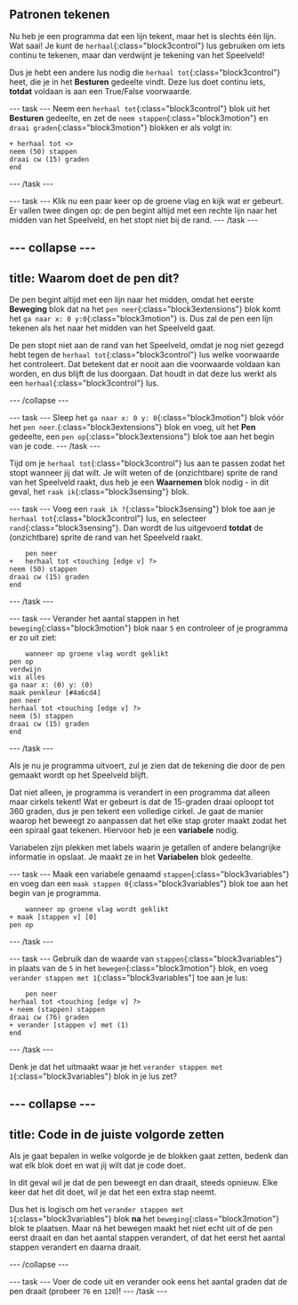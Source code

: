 ## Patronen tekenen

Nu heb je een programma dat een lijn tekent, maar het is slechts één lijn. Wat saai! Je kunt de `herhaal`{:class="block3control"} lus gebruiken om iets continu te tekenen, maar dan verdwijnt je tekening van het Speelveld!

Dus je hebt een andere lus nodig die `herhaal tot`{:class="block3control"} heet, die je in het **Besturen** gedeelte vindt. Deze lus doet continu iets, **totdat** voldaan is aan een True/False voorwaarde.

\--- task \--- Neem een `herhaal tot`{:class="block3control"} blok uit het **Besturen** gedeelte, en zet de `neem stappen`{:class="block3motion"} en `draai graden`{:class="block3motion"} blokken er als volgt in:

```blocks3
+ herhaal tot <>
neem (50) stappen
draai cw (15) graden
end
```

\--- /task \---

\--- task \--- Klik nu een paar keer op de groene vlag en kijk wat er gebeurt. Er vallen twee dingen op: de pen begint altijd met een rechte lijn naar het midden van het Speelveld, en het stopt niet bij de rand. \--- /task \---

## \--- collapse \---

## title: Waarom doet de pen dit?

De pen begint altijd met een lijn naar het midden, omdat het eerste **Beweging** blok dat na het `pen neer`{:class="block3extensions"} blok komt het `ga naar x: 0 y:0`{:class="block3motion"} is. Dus zal de pen een lijn tekenen als het naar het midden van het Speelveld gaat.

De pen stopt niet aan de rand van het Speelveld, omdat je nog niet gezegd hebt tegen de `herhaal tot`{:class="block3control"} lus welke voorwaarde het controleert. Dat betekent dat er nooit aan die voorwaarde voldaan kan worden, en dus blijft de lus doorgaan. Dat houdt in dat deze lus werkt als een `herhaal`{:class="block3control"} lus.

\--- /collapse \---

\--- task \--- Sleep het `ga naar x: 0 y: 0`{:class="block3motion"} blok vóór het `pen neer`.{:class="block3extensions"} blok en voeg, uit het **Pen** gedeelte, een `pen op`{:class="block3extensions"} blok toe aan het begin van je code. \--- /task \---

Tijd om je `herhaal tot`{:class="block3control"} lus aan te passen zodat het stopt wanneer jij dat wilt. Je wilt weten of de (onzichtbare) sprite de rand van het Speelveld raakt, dus heb je een **Waarnemen** blok nodig - in dit geval, het `raak ik`{:class="block3sensing"} blok.

\--- task \--- Voeg een `raak ik ?`{:class="block3sensing"} blok toe aan je `herhaal tot`{:class+"block3control"} lus, en selecteer `rand`{:class="block3sensing"}. Dan wordt de lus uitgevoerd **totdat** de (onzichtbare) sprite de rand van het Speelveld raakt.

```blocks3
    pen neer
+   herhaal tot <touching [edge v] ?>
neem (50) stappen
draai cw (15) graden
end
```

\--- /task \---

\--- task \--- Verander het aantal stappen in het `beweging`{:class="block3motion"} blok naar `5` en controleer of je programma er zo uit ziet:

```blocks3
    wanneer op groene vlag wordt geklikt
pen op
verdwijn
wis alles
ga naar x: (0) y: (0)
maak penkleur [#4a6cd4]
pen neer
herhaal tot <touching [edge v] ?>
neem (5) stappen
draai cw (15) graden
end
```

\--- /task \---

Als je nu je programma uitvoert, zul je zien dat de tekening die door de pen gemaakt wordt op het Speelveld blijft.

Dat niet alleen, je programma is verandert in een programma dat alleen maar cirkels tekent! Wat er gebeurt is dat de 15-graden draai oploopt tot 360 graden, dus je pen tekent een volledige cirkel. Je gaat de manier waarop het beweegt zo aanpassen dat het elke stap groter maakt zodat het een spiraal gaat tekenen. Hiervoor heb je een **variabele** nodig.

Variabelen zijn plekken met labels waarin je getallen of andere belangrijke informatie in opslaat. Je maakt ze in het **Variabelen** blok gedeelte.

\--- task \--- Maak een variabele genaamd `stappen`{:class="block3variables"} en voeg dan een `maak stappen 0`{:class="block3variables"} blok toe aan het begin van je programma.

```blocks3
    wanneer op groene vlag wordt geklikt
+ maak [stappen v] [0]
pen op
```

\--- /task \---

\--- task \--- Gebruik dan de waarde van `stappen`{:class="block3variables"} in plaats van de `5` in het `bewegen`{:class="block3motion"} blok, en voeg `verander stappen met 1`{:class="block3variables"] toe aan je lus:

```blocks3
    pen neer
herhaal tot <touching [edge v] ?>
+ neem (stappen) stappen
draai cw (76) graden
+ verander [stappen v] met (1)
end
```

\--- /task \---

Denk je dat het uitmaakt waar je het `verander stappen met 1`{:class="block3variables"} blok in je lus zet?

## \--- collapse \---

## title: Code in de juiste volgorde zetten

Als je gaat bepalen in welke volgorde je de blokken gaat zetten, bedenk dan wat elk blok doet en wat jij wilt dat je code doet.

In dit geval wil je dat de pen beweegt en dan draait, steeds opnieuw. Elke keer dat het dit doet, wil je dat het een extra stap neemt.

Dus het is logisch om het `verander stappen met 1`{:class="block3variables"} blok **na** het `beweging`{:class="block3motion"} blok te plaatsen. Maar ná het bewegen maakt het niet echt uit of de pen eerst draait en dan het aantal stappen verandert, of dat het eerst het aantal stappen verandert en daarna draait.

\--- /collapse \---

\--- task \--- Voer de code uit en verander ook eens het aantal graden dat de pen draait (probeer `76` en `120`)! \--- /task \---